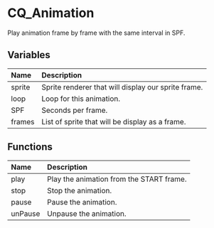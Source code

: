 # CQ_Animation

Play animation frame by frame with the same interval in SPF.

## Variables

| Name | Description |
|:---|:---|
| sprite | Sprite renderer that will display our sprite frame. |
| loop | Loop for this animation. |
| SPF | Seconds per frame. |
| frames | List of sprite that will be display as a frame. |

## Functions

| Name | Description |
|:---|:---|
| play | Play the animation from the START frame. |
| stop | Stop the animation. |
| pause | Pause the animation. |
| unPause | Unpause the animation. |
